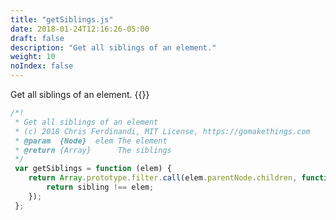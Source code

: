 ```yaml
---
title: "getSiblings.js"
date: 2018-01-24T12:16:26-05:00
draft: false
description: "Get all siblings of an element."
weight: 10
noIndex: false
---
```


Get all siblings of an element. {{<learn-how url="https://gomakethings.com/an-es6-way-to-get-all-sibling-elements-with-vanilla-js/">}}

```js
/*!
 * Get all siblings of an element
 * (c) 2018 Chris Ferdinandi, MIT License, https://gomakethings.com
 * @param  {Node}  elem The element
 * @return {Array}      The siblings
 */
 var getSiblings = function (elem) {
 	return Array.prototype.filter.call(elem.parentNode.children, function (sibling) {
 		return sibling !== elem;
 	});
 };
```